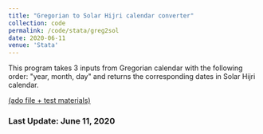 ```yaml
---
title: "Gregorian to Solar Hijri calendar converter"
collection: code
permalink: /code/stata/greg2sol
date: 2020-06-11
venue: 'Stata'
---
```


This program takes 3 inputs from Gregorian calendar with the following order: "year, month, day" and returns the corresponding dates in Solar Hijri calendar.

[(ado file + test materials)](https://www.dropbox.com/sh/scfv8eaz2kb9cf9/AACDmVCzdt8a-qZ-BreqavsBa?dl=0)

### Last Update: June 11, 2020

